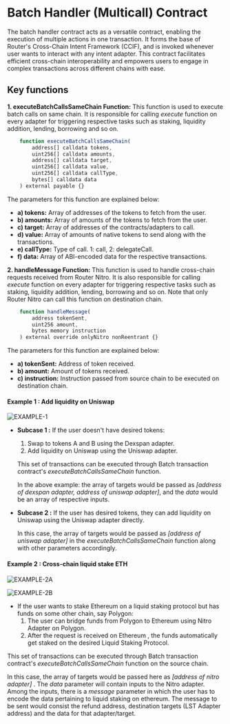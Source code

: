 
# Batch Handler (Multicall) Contract

The batch handler contract acts as a versatile contract, enabling the execution of multiple actions in one transaction. It forms the base of Router's Cross-Chain Intent Framework (CCIF), and is invoked whenever user wants to interact with any intent adapter. This contract facilitates efficient cross-chain interoperability and empowers users to engage in complex transactions across different chains with ease.

## Key functions

**1. executeBatchCallsSameChain Function:** This function is used to execute batch calls on same chain. It is responsible for calling *execute* function on every adapter for triggering respective tasks such as staking, liquidity addition, lending, borrowing and so on. 

```javascript
    function executeBatchCallsSameChain(
        address[] calldata tokens,
        uint256[] calldata amounts,
        address[] calldata target,
        uint256[] calldata value,
        uint256[] calldata callType,
        bytes[] calldata data
    ) external payable {}
```
The parameters for this function are explained below:

- **a) tokens:** Array of addresses of the tokens to fetch from the user.
- **b) amounts:** Array of amounts of the tokens to fetch from the user.
- **c) target:** Array of addresses of the contracts/adapters to call.
- **d) value:** Array of amounts of native tokens to send along with the transactions.
- **e) callType:** Type of call. 1: call, 2: delegateCall.
- **f) data:** Array of ABI-encoded data for the respective transactions.

**2. handleMessage Function:** This function is used to handle cross-chain requests received from Router Nitro. It is also responsible for calling *execute* function on every adapter for triggering respective tasks such as staking, liquidity addition, lending, borrowing and so on. Note that only Router Nitro can call this function on destination chain.

```javascript
    function handleMessage(
        address tokenSent,
        uint256 amount,
        bytes memory instruction
    ) external override onlyNitro nonReentrant {}
```

The parameters for this function are explained below:

- **a) tokenSent:** Address of token received.
- **b) amount:** Amount of tokens received.
- **c) instruction:** Instruction passed from source chain to be executed on destination chain.

#### Example 1 : Add liquidity on Uniswap

![EXAMPLE-1](https://raw.githubusercontent.com/router-protocol/intents-adapter-docs/feat/first-draft/assets/EXAMPLE_1.png)

- **Subcase 1 :** If the user doesn't have desired tokens:
    1. Swap to tokens A and B using the Dexspan adapter.
    2. Add liquidity on Uniswap using the Uniswap adapter. 

    This set of transactions can be executed through Batch transaction contract's *executeBatchCallsSameChain* function. 

    In the above example: the array of targets would be passed as *[address of dexspan adapter, address of uniswap adapter]*, and the *data* would be an array of respective inputs.


- **Subcase 2 :** If the user has desired tokens, they can add   liquidity on Uniswap using the Uniswap adapter directly. 

    In this case, the array of targets would be passed as *[address of uniswap adapter]* in the *executeBatchCallsSameChain* function along with other parameters accordingly.

#### Example 2 : Cross-chain liquid stake ETH

![EXAMPLE-2A](https://raw.githubusercontent.com/router-protocol/intents-adapter-docs/feat/first-draft/assets/EXAMPLE_2a.png)

![EXAMPLE-2B](https://raw.githubusercontent.com/router-protocol/intents-adapter-docs/feat/first-draft/assets/EXAMPLE_2b.png) 

- If the user wants to stake Ethereum on a liquid staking protocol but has funds on some other chain, say Polygon:
    1. The user can bridge funds from Polygon to Ethereum using Nitro Adapter on Polygon.
    2. After the request is received on Ethereum , the funds automatically get staked on the desired Liquid Staking Protocol.

This set of transactions can be executed through Batch transaction contract's *executeBatchCallsSameChain* function on the source chain.    

In this case, the array of targets would be passed here as *[address of nitro adapter]* . The *data* parameter will contain inputs to the Nitro adapter. Among the inputs, there is a *message* parameter in which the user has to encode the data pertaining to liquid staking on ethereum. The message to be sent would consist the refund address, destination targets (LST Adapter address) and the data for that adapter/target.

    

